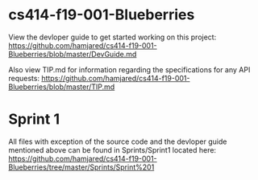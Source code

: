 # cs414-f19-001-Blueberries

View the devloper guide to get started working on this project: https://github.com/hamjared/cs414-f19-001-Blueberries/blob/master/DevGuide.md

Also view TIP.md for information regarding the specifications for any API requests: https://github.com/hamjared/cs414-f19-001-Blueberries/blob/master/TIP.md

# Sprint 1
All files with exception of the source code and the devloper guide mentioned above can be found in Sprints/Sprint1 located here: https://github.com/hamjared/cs414-f19-001-Blueberries/tree/master/Sprints/Sprint%201
